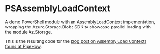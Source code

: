 # PSAssemblyLoadContext

A demo PowerShell module with an AssemblyLoadContext implementation, wrapping the Azure.Storage.Blobs SDK to showcase parallel loading with the module Az.Storage.

This is the resulting code for the [blog post on Assembly Load Contexts found at PipeHow](https://www.pipehow.tech/get-assemblyloadcontext/).
